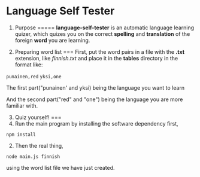Language Self Tester
===================

1. Purpose
=====
**language-self-tester** is an automatic language learning quizer, which quizes you on the correct **spelling** and **translation** of the foreign **word** you are learning.

2. Preparing word list
===
First, put the word pairs in a file with the **.txt** extension, like *finnish.txt* and place it in the **tables** directory in the format like:

``punainen,red``
``yksi,one``

The first part("punainen' and yksi) being the language you want to learn

And the second part("red" and "one") being the language you are more familiar with.


3. Quiz	yourself!
===
1. Run the main program by installing the software dependency first, 

  `npm install`

2. Then the real thing, 

 `node main.js finnish`

 using the word list file we have just created.